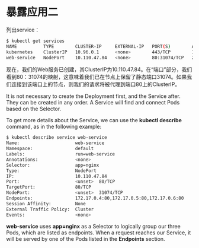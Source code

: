 # 暴露应用二

列出service：

```bash
$ kubectl get services
NAME          TYPE        CLUSTER-IP     EXTERNAL-IP   PORT(S)        AGE
kubernetes    ClusterIP   10.96.0.1      <none>        443/TCP        1d
web-service   NodePort    10.110.47.84   <none>        80:31074/TCP   22s
```

现在，我们的Web服务已创建，其ClusterIP为10.110.47.84。在“端口”部分，我们看到80：31074的映射，这意味着我们已在节点上保留了静态端口31074。如果我们连接到该端口上的节点，则我们的请求将被代理到端口80上的ClusterIP。

It is not necessary to create the Deployment first, and the Service after. They can be created in any order. A Service will find and connect Pods based on the Selector.

To get more details about the Service, we can use the **kubectl describe** command, as in the following example:

```bash
$ kubectl describe service web-service
Name:                     web-service
Namespace:                default
Labels:                   run=web-service
Annotations:              <none>
Selector:                 app=nginx
Type:                     NodePort
IP:                       10.110.47.84
Port:                     <unset>  80/TCP
TargetPort:               80/TCP
NodePort:                 <unset>  31074/TCP
Endpoints:                172.17.0.4:80,172.17.0.5:80,172.17.0.6:80
Session Affinity:         None
External Traffic Policy:  Cluster
Events:                   <none>
```

 **web-service** uses **app=nginx** as a Selector to logically group our three Pods, which are listed as endpoints. When a request reaches our Service, it will be served by one of the Pods listed in the **Endpoints** section.

